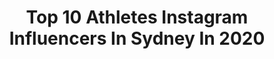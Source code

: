 ---
title: Top 10 Athletes Instagram Influencers In Sydney In 2020
description: >-
  Find top athletes Instagram influencers in Sydney in 2020. Most popular hashtags: #fyp #asics #training #sydney.
platform: Instagram
profiles:
  - username: "alannakennedy"
    fullname: >-
      Alanna Kennedy
    location: "Australia"
    followers: 63250
    engagement: 711
    commentsToLikes: 0.004514
    avatar: "https://scontent-ams4-1.cdninstagram.com/v/t51.2885-19/s320x320/66412501_1235317553343027_4978170840446140416_n.jpg?_nc_ht=scontent-ams4-1.cdninstagram.com&_nc_ohc=GCkLAGx6Hp0AX9eObdJ&oh=62ee29939689134600d7c533fa3cc759&oe=5EB82B8D"
    verified: true
    hashtags: "#maxwellscottuk, #maxwellscottaus"
  - username: "maddyjoybockett"
    fullname: >-
      MADDY BOCKETT💫
    location: "Australia"
    followers: 42899
    engagement: 567
    commentsToLikes: 0.050746
    avatar: "https://scontent-lhr8-1.cdninstagram.com/v/t51.2885-19/s320x320/76840878_1467772463372683_1176251191433101312_n.jpg?_nc_ht=scontent-lhr8-1.cdninstagram.com&_nc_ohc=4bKWiiwLfo4AX9LY7l2&oh=2feb194ec8061b2fec399bcd69f97188&oe=5EB8FE40"
    verified: false
    hashtags: "#myboobsmybody, #bondiboost, #boostyourroots, #chasethevibe"
  - username: "jessi_than"
    fullname: >-
      Jess Than
    location: "Australia"
    followers: 221291
    engagement: 183
    commentsToLikes: 0.056950
    avatar: "https://scontent-lhr8-1.cdninstagram.com/v/t51.2885-19/s320x320/45698107_1406147739520668_6051301786952663040_n.jpg?_nc_ht=scontent-lhr8-1.cdninstagram.com&_nc_ohc=0ySDfT9ETrMAX9TtVZz&oh=8ff0ab699b6c1d1e451f0587df6bd2a8&oe=5EBBA183"
    verified: false
    hashtags: "#oxyshred, #pltstyle, #novababe, #femalefamily"
  - username: "khedoori"
    fullname: >-
      Michael Khedoori | Parkour
    location: "Australia"
    followers: 33765
    engagement: 1030
    commentsToLikes: 0.019757
    avatar: "https://scontent-ams4-1.cdninstagram.com/v/t51.2885-19/s320x320/62466614_451515568742546_6009102638052802560_n.jpg?_nc_ht=scontent-ams4-1.cdninstagram.com&_nc_ohc=GFdgR05fMeQAX_6Mb3b&oh=84584a2313c034960846bf072bf54b34&oe=5EB0E3BE"
    verified: false
    hashtags: "#whileyouwerebusy, #animalsoftiktok, #hahaha, #extremesport"
  - username: "_matt_noel_"
    fullname: >-
      Matt Noël
    location: "Australia"
    followers: 2025
    engagement: 1060
    commentsToLikes: 0.079981
    avatar: "https://scontent-ams4-1.cdninstagram.com/v/t51.2885-19/11078783_605816542888433_626158465_a.jpg?_nc_ht=scontent-ams4-1.cdninstagram.com&_nc_ohc=DBPU1-vW590AX9Q27vl&oh=a842b02eaa1f872abbf687399aec1e47&oe=5EB7D74A"
    verified: false
    hashtags: "#ropeclimb, #bondibeach"
  - username: "naedicicco"
    fullname: >-
      Shanae DiCicco IFBB BIKINI PRO
    location: "Australia"
    followers: 11367
    engagement: 769
    commentsToLikes: 0.049600
    avatar: "https://scontent-lhr8-1.cdninstagram.com/v/t51.2885-19/s320x320/54511777_485540281979259_5309772354698608640_n.jpg?_nc_ht=scontent-lhr8-1.cdninstagram.com&_nc_ohc=DaxOfuXFMEYAX_Q06vl&oh=32aa433d7ea3eae797dbb51d2c7a5481&oe=5EBC7153"
    verified: false
    hashtags: "#integrityiseverything"
  - username: "sofiamareewhittaker"
    fullname: >-
      Sofia Whittaker | MRS REAPER
    location: "Australia"
    followers: 11976
    engagement: 715
    commentsToLikes: 0.026492
    avatar: "https://scontent-ams4-1.cdninstagram.com/v/t51.2885-19/s320x320/60531115_700078030447165_4533350182930087936_n.jpg?_nc_ht=scontent-ams4-1.cdninstagram.com&_nc_ohc=9ZMSdLdaNU0AX_06KXL&oh=084f565b2ac343a6469c74005310000b&oe=5EBAAD5A"
    verified: false
    hashtags: "#alwaysgetbackup, #unitedinspiritonly, #isocrazy, #onemanpunchchallenge"
  - username: "dani___stevens"
    fullname: >-
      Dani Stevens (nee Samuels)
    location: "Australia"
    followers: 5289
    engagement: 1247
    commentsToLikes: 0.024956
    avatar: "https://scontent-lhr8-1.cdninstagram.com/v/t51.2885-19/s320x320/65414891_393760694568137_8947598629229559808_n.jpg?_nc_ht=scontent-lhr8-1.cdninstagram.com&_nc_ohc=M5PNCuoziYAAX8ccF4Y&oh=44312b22578c23decfe7fe610fdef4cd&oe=5EBC86E9"
    verified: true
    hashtags: "#howardsmithwharves, #tokyotogether, #tokyo, #queensland"
  - username: "sonnywebstergb"
    fullname: >-
      Sonny Webster
    location: "Australia"
    followers: 247112
    engagement: 144
    commentsToLikes: 0.018407
    avatar: "https://scontent-ams4-1.cdninstagram.com/v/t51.2885-19/s320x320/13628018_1655790164739479_2124400336_a.jpg?_nc_ht=scontent-ams4-1.cdninstagram.com&_nc_ohc=TdfA-Q6zFM4AX84RilQ&oh=b740f873b3f40d351758576a2333da96&oe=5EBA9982"
    verified: true
    hashtags: "#community, #mrstealyourbins, #fyp, #mobility"
  - username: "alicia.parr_"
    fullname: >-
      Alicia ❃
    location: "Australia"
    followers: 399860
    engagement: 351
    commentsToLikes: 0.016314
    avatar: "https://scontent-ams4-1.cdninstagram.com/v/t51.2885-19/s320x320/91969811_691677018241050_5209972458794254336_n.jpg?_nc_ht=scontent-ams4-1.cdninstagram.com&_nc_ohc=RedE3DD45JUAX8oM0Y3&oh=c48c60e21f015c2cd88ca53d13f71bcd&oe=5EB9573F"
    verified: false
    hashtags: "#hair, #positive, #physiquefreak, #feels"
---